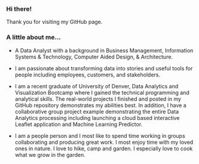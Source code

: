 ###  Hi there!   
Thank you for visiting my GitHub page.   
###  A little about me...
  - A Data Analyst with a background in Business Management,  Information Systems & Technology, Computer Aided Design, & Architecture.  
  - I am passionate about transforming data into stories and useful tools for people including employees, customers, and stakeholders.   
  - I am a recent graduate of University of Denver, Data Analytics and Visualization Bootcamp where I gained the technical programming and analytical skills.  The real-world projects I finished and posted in my GitHub repository demonstrates my abilities best.  In addition, I have a collaborative group project example demonstrating the entire Data Analytics processing including launching a cloud based interactive Leaflet application and Machine Learning Predictor. 

  - I am a people person and I most like to spend time working in groups collaborating and producing great work.    I most enjoy time with my loved ones in nature.   I love to hike, camp and garden.   I especially love to cook what we grow in the garden.     
